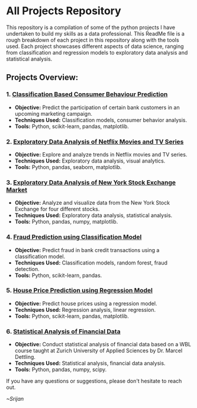 # All Projects Repository

This repository is a compilation of some of the python projects I have undertaken to build my skills as a data professional. This ReadMe file is a rough breakdown of each project in this repository along with the tools used. Each project showcases different aspects of data science, ranging from classification and regression models to exploratory data analysis and statistical analysis.

## Projects Overview:

### 1. [Classification Based Consumer Behaviour Prediction](https://github.com/Srijan0519/All-Projects/tree/main/Classification%20based%20Consumer%20Behaviour%20Prediction)
- **Objective:** Predict the participation of certain bank customers in an upcoming marketing campaign.
- **Techniques Used:** Classification models, consumer behavior analysis.
- **Tools:** Python, scikit-learn, pandas, matplotlib.

### 2. [Exploratory Data Analysis of Netflix Movies and TV Series](https://github.com/Srijan0519/All-Projects/tree/main/Exploratory%20Data%20Analysis%20of%20Netflix%20Movies%20and%20TV%20Series)
- **Objective:** Explore and analyze trends in Netflix movies and TV series.
- **Techniques Used:** Exploratory data analysis, visual analytics.
- **Tools:** Python, pandas, seaborn, matplotlib.

### 3. [Exploratory Data Analysis of New York Stock Exchange Market](https://github.com/Srijan0519/All-Projects/tree/main/Exploratory%20Data%20Analysis%20of%20New%20York%20Stock%20Exchange%20Market)
- **Objective:** Analyze and visualize data from the New York Stock Exchange for four different stocks.
- **Techniques Used:** Exploratory data analysis, statistical analysis.
- **Tools:** Python, pandas, numpy, matplotlib.

### 4. [Fraud Prediction using Classification Model](https://github.com/Srijan0519/All-Projects/tree/main/Fraud%20Prediction%20using%20Classification%20Model)
- **Objective:** Predict fraud in bank credit transactions using a classification model.
- **Techniques Used:** Classification models, random forest, fraud detection.
- **Tools:** Python, scikit-learn, pandas.

### 5. [House Price Prediction using Regression Model](https://github.com/Srijan0519/All-Projects/tree/main/House%20Price%20Prediction%20using%20Regression%20Model)
- **Objective:** Predict house prices using a regression model.
- **Techniques Used:** Regression analysis, linear regression.
- **Tools:** Python, scikit-learn, pandas, matplotlib.

### 6. [Statistical Analysis of Financial Data](https://github.com/Srijan0519/All-Projects/blob/main/financial_data_analysis.ipynb)
- **Objective:** Conduct statistical analysis of financial data based on a WBL course taught at Zurich University of Applied Sciences by Dr. Marcel Dettling.
- **Techniques Used:** Statistical analysis, financial data analysis.
- **Tools:** Python, pandas, numpy, scipy.

If you have any questions or suggestions, please don't hesitate to reach out.

*~Srijan*

